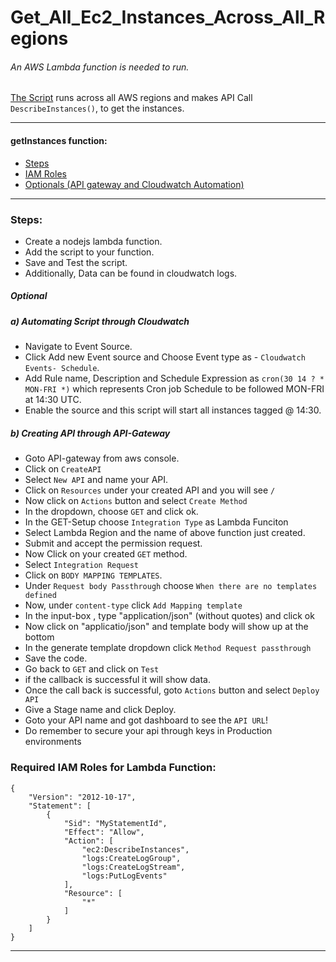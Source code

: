 # Get_All_Ec2_Instances_Across_All_Regions

###### An AWS Lambda function is needed to run.
[The Script](https://github.com/jparasha/Get_All_Ec2_Instances_Across_All_Regions/blob/master/getInstances.js) runs across all AWS regions and makes API Call       `DescribeInstances()`, to get the instances.

_______________________________________________________________________________________________________________________________________
#### getInstances function:
  -  [Steps](https://github.com/jparasha/Get_All_Ec2_Instances_Across_All_Regions/tree/master#steps)  
  -  [IAM Roles](https://github.com/jparasha/Get_All_Ec2_Instances_Across_All_Regions/tree/master#required-iam-roles-for-lambda-function)
  -  [Optionals (API gateway and Cloudwatch Automation)](https://github.com/jparasha/Get_All_Ec2_Instances_Across_All_Regions/tree/master#optional)

_______________________________________________________________________________________________________________________________________
  
### Steps:
     
*   Create a nodejs lambda function.
*   Add the script to your function.
*   Save and Test the script.
*   Additionally, Data can be found in cloudwatch logs.

##### Optional

##### a) Automating Script through Cloudwatch
  
  *   Navigate to Event Source.
  *   Click Add new Event source and Choose Event type as - `Cloudwatch Events- Schedule`.
  *   Add Rule name, Description and Schedule Expression as `cron(30 14 ? * MON-FRI *)` which represents Cron job Schedule to be  followed MON-FRI at 14:30 UTC.
  *   Enable the source and this script will start all instances tagged @ 14:30.
  
##### b) Creating API through API-Gateway
  
  *   Goto API-gateway from aws console.
  *   Click on `CreateAPI`
  *   Select `New API` and name your API.
  *   Click on `Resources` under your created API and you will see `/`
  *   Now click on `Actions` button and select `Create Method`
  *   In the dropdown, choose `GET` and click ok.
  *   In the GET-Setup choose `Integration Type` as Lambda Funciton
  *   Select Lambda Region and the name of above function just created.
  *   Submit and accept the permission request.
  *   Now Click on your created `GET` method.
  *   Select `Integration Request`
  *   Click on `BODY MAPPING TEMPLATES`.
  *   Under `Request body Passthrough` choose `When there are no templates defined`
  *   Now, under `content-type` click `Add Mapping template`
  *   In the input-box , type "application/json" (without quotes) and click ok
  *   Now click on "applicatio/json" and template body will show up at the bottom
  *   In the generate template dropdown click `Method Request passthrough`
  *   Save the code.
  *   Go back to  `GET` and click on `Test` 
  *   if the callback is successful it will show data.
  *   Once the call back is successful, goto `Actions` button and select `Deploy API`
  *   Give a Stage name and click Deploy.
  *   Goto your API name and got dashboard to see the `API URL`!
  *   Do remember to secure your api through keys in Production environments


### Required IAM Roles for Lambda Function:
```
{
    "Version": "2012-10-17",
    "Statement": [
        {
            "Sid": "MyStatementId",
            "Effect": "Allow",
            "Action": [
                "ec2:DescribeInstances",                
                "logs:CreateLogGroup",
                "logs:CreateLogStream",
                "logs:PutLogEvents"
            ],
            "Resource": [
                "*"
            ]
        }
    ]
}
```
_______________________________________________________________________________________________________________________________________
